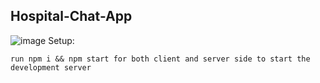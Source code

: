 ## Hospital-Chat-App
![image](https://github.com/koomedenis40/Hospital-Chat-App/assets/98518504/29f21a94-201f-444a-99a2-3cbd770184d5)
Setup:

    run npm i && npm start for both client and server side to start the development server
